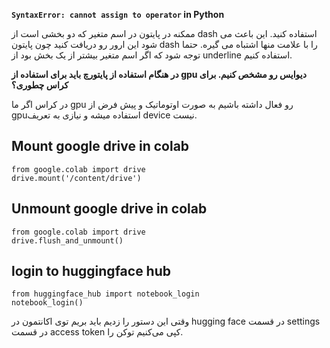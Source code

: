 **`SyntaxError: cannot assign to operator` in Python**

ممکنه در پایتون در اسم متغیر که دو بخشی است از dash استفاده کنید. این باعث می شود این ارور رو دریافت کنید چون پایتون dash را با علامت منها اشتباه می گیره. حتما توجه شود که اگر اسم متغیر بیشتر از یک بخش بود از underline استفاده کنیم.



 **در هنگام استفاده از پایتورچ باید برای استفاده از gpu دیوایس رو مشخص کنیم. برای کراس چطوری؟**
 
 
 در کراس اگر ما gpu رو فعال داشته باشیم به صورت اوتوماتیک و پیش فرض از gpuاستفاده میشه و نیازی به تعریف device نیست.

## Mount google drive in colab

```
from google.colab import drive
drive.mount('/content/drive')
```

## Unmount google drive in colab

```
from google.colab import drive
drive.flush_and_unmount()
```

## login to huggingface hub
```
from huggingface_hub import notebook_login
notebook_login()
```
وقتی این دستور را زدیم باید بریم توی اکانتمون در hugging face در قسمت settings در قسمت access token کپی می‌کنیم توکن را.
